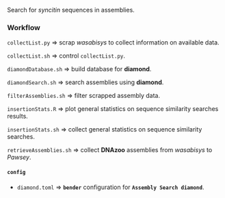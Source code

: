 Search for _syncitin_ sequences in assemblies.

### Workflow

`collectList.py` => scrap _wasabisys_ to collect information on available data.

`collectList.sh` => control `collectList.py`.

`diamondDatabase.sh` => build database for **diamond**.

`diamondSearch.sh` => search assemblies using **diamond**.

`filterAssemblies.sh` => filter scrapped assembly data.

`insertionStats.R` => plot general statistics on sequence similarity searches results.

`insertionStats.sh` => collect general statistics on sequence similarity searches.

`retrieveAssemblies.sh` => collect **DNAzoo** assemblies from _wasabisys_ to _Pawsey_.

#### `config`

- `diamond.toml` => **`bender`** configuration for **`Assembly Search diamond`**.
